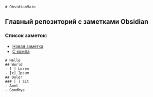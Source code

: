 ```
# ObsidianMain
```
## Главный репозиторий с заметками Obsidian

### Список заметок:
- [Новая заметка](<./Новая заметка.md>)
- [С компа](<./Новая заметка с компа.md>)

```markmap
# Hello
## World
- [ ] Lorem
- [x] Ipsum
## Dolor
### [ ] Sit
- Amet
- Goodbye
```